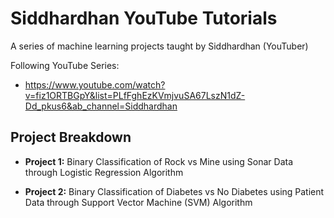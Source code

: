 # Siddhardhan YouTube Tutorials

A series of machine learning projects taught by Siddhardhan (YouTuber)

Following YouTube Series:

-   https://www.youtube.com/watch?v=fiz1ORTBGpY&list=PLfFghEzKVmjvuSA67LszN1dZ-Dd_pkus6&ab_channel=Siddhardhan

## Project Breakdown

-   **Project 1:** Binary Classification of Rock vs Mine using Sonar Data through Logistic Regression Algorithm

-   **Project 2:** Binary Classification of Diabetes vs No Diabetes using Patient Data through Support Vector Machine (SVM) Algorithm
